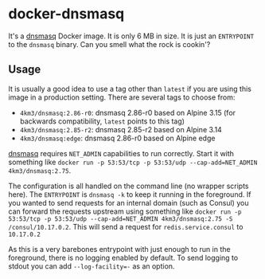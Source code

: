 # docker-dnsmasq

It's a [dnsmasq][dnsmasq] Docker image. It is only 6 MB in size. It is just an
`ENTRYPOINT` to the `dnsmasq` binary. Can you smell what the rock is cookin'?

## Usage

It is usually a good idea to use a tag other than `latest` if you are using this
image in a production setting. There are several tags to choose from:

- `4km3/dnsmasq:2.86-r0`: dnsmasq 2.86-r0 based on Alpine 3.15 (for backwards compatibility, `latest` points to this tag)
- `4km3/dnsmasq:2.85-r2`: dnsmasq 2.85-r2 based on Alpine 3.14
- `4km3/dnsmasq:edge`: dnsmasq 2.86-r0 based on Alpine edge

[dnsmasq][dnsmasq] requires `NET_ADMIN` capabilities to run correctly. Start it
with something like `docker run -p 53:53/tcp -p 53:53/udp --cap-add=NET_ADMIN 4km3/dnsmasq:2.75`.

The configuration is all handled on the command line (no wrapper scripts here).
The `ENTRYPOINT` is `dnsmasq -k` to keep it running in the foreground. If you
wanted to send requests for an internal domain (such as Consul) you can forward
the requests upstream using something like `docker run -p 53:53/tcp -p 53:53/udp --cap-add=NET_ADMIN 4km3/dnsmasq:2.75 -S /consul/10.17.0.2`. This will send a
request for `redis.service.consul` to `10.17.0.2`

As this is a very barebones entrypoint with just enough to run in the
foreground, there is no logging enabled by default. To send logging to stdout
you can add `--log-facility=-` as an option.

[dnsmasq]: http://www.thekelleys.org.uk/dnsmasq/doc.html
